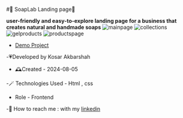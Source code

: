#🧼 SoapLab Landing page🫧

**user-friendly and easy-to-explore landing page for a business that creates natural and handmade soaps**
![mainpage](https://github.com/user-attachments/assets/01af03c3-2a26-4c3a-9b67-382d9b856049)
![collections](https://github.com/user-attachments/assets/e21ac950-921e-494d-a532-1cb683a4cd9e)
![gelproducts](https://github.com/user-attachments/assets/564499a0-b6e7-4110-a156-f24efedc1bf6)
![productspage](https://github.com/user-attachments/assets/7332d39e-be16-430c-99a7-525b454b0504)


- [Demo Project]( https://kosarakbarshah.github.io/SoapLabProject/)

-💗Developed by Kosar Akbarshah 

- 🕰️Created - 2024-08-05

-🪄 Technologies Used - Html , css

- Role - Frontend

-💭 How to reach me : with my [linkedin](https://www.linkedin.com/in/tara-akbarshah-22102b1b6/)
